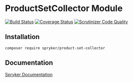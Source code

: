 # ProductSetCollector Module
[![Build Status](https://travis-ci.org/spryker/ProductSetCollector.svg)](https://travis-ci.org/spryker/ProductSetCollector)
[![Coverage Status](https://coveralls.io/repos/github/spryker/ProductSetCollector/badge.svg)](https://coveralls.io/github/spryker/ProductSetCollector)
[![Scrutinizer Code Quality](https://scrutinizer-ci.com/g/spryker/ProductSetCollector/badges/quality-score.png?b=master)](https://scrutinizer-ci.com/g/spryker/ProductSetCollector/?branch=master)

## Installation

```
composer require spryker/product-set-collector
```

## Documentation

[Spryker Documentation](https://spryker.github.io)
